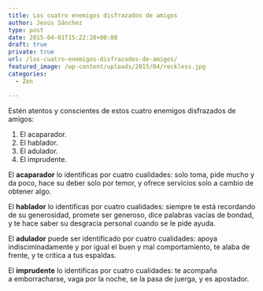 ```yaml
---
title: Los cuatro enemigos disfrazados de amigos
author: Jesús Sánchez
type: post
date: 2015-04-01T15:22:28+00:00
draft: true
private: true
url: /los-cuatro-enemigos-disfrazados-de-amigos/
featured_image: /wp-content/uploads/2015/04/reckless.jpg
categories:
  - Zen

---
```

Estén atentos y conscientes de estos cuatro enemigos disfrazados de amigos:

  1. El acaparador.
  2. El hablador.
  3. El adulador.
  4. El imprudente.

El **acaparador** lo identificas por cuatro cualidades: solo toma, pide mucho y da poco, hace su deber solo por temor, y ofrece servicios solo a cambio de obtener algo.

El **hablador** lo identificas por cuatro cualidades: siempre te está recordando de su generosidad, promete ser generoso, dice palabras vacías de bondad, y te hace saber su desgracia personal cuando se le pide ayuda.

El **adulador** puede ser identificado por cuatro cualidades: apoya indisciminadamente y por igual el buen y mal comportamiento, te alaba de frente, y te critica a tus espaldas.

El **imprudente** lo identificas por cuatro cualidades: te acompaña a emborracharse, vaga por la noche, se la pasa de juerga, y es apostador.

&nbsp;